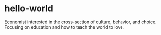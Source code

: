 # hello-world

Economist interested in the cross-section of culture, behavior, and choice.  Focusing on education and how to teach the world to love.
